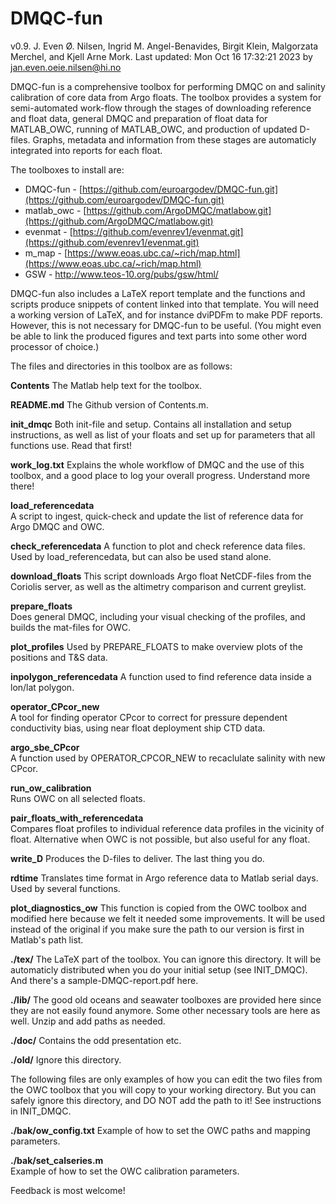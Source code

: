 # DMQC-fun
 v0.9.
 J. Even Ø. Nilsen, Ingrid M. Angel-Benavides, Birgit Klein, Malgorzata Merchel, and Kjell Arne Mork.
 Last updated: Mon Oct 16 17:32:21 2023 by jan.even.oeie.nilsen@hi.no

 DMQC-fun is a comprehensive toolbox for performing DMQC on and
 salinity calibration of core data from Argo floats. The toolbox
 provides a system for semi-automated work-flow through the stages of
 downloading reference and float data, general DMQC and preparation of
 float data for MATLAB_OWC, running of MATLAB_OWC, and production of
 updated D-files. Graphs, metadata and information from these stages
 are automaticly integrated into reports for each float.

 The toolboxes to install are:
 
 - DMQC-fun - [https://github.com/euroargodev/DMQC-fun.git](https://github.com/euroargodev/DMQC-fun.git)
 - matlab_owc -  [https://github.com/ArgoDMQC/matlabow.git](https://github.com/ArgoDMQC/matlabow.git)
 - evenmat - [https://github.com/evenrev1/evenmat.git](https://github.com/evenrev1/evenmat.git) 
 - m_map - [https://www.eoas.ubc.ca/~rich/map.html](https://www.eoas.ubc.ca/~rich/map.html)
 - GSW - http://www.teos-10.org/pubs/gsw/html/

 DMQC-fun also includes a LaTeX report template and the functions and
 scripts produce snippets of content linked into that template. You
 will need a working version of LaTeX, and for instance dviPDFm to make
 PDF reports. However, this is not necessary for DMQC-fun to be
 useful. (You might even be able to link the produced figures and text
 parts into some other word processor of choice.) 
 
 The files and directories in this toolbox are as follows:

**Contents**	The Matlab help text for the toolbox.

**README.md**	The Github version of Contents.m.

**init_dmqc**	Both init-file and setup. Contains all installation
		and setup instructions, as well as list of your
		floats and set up for parameters that all functions
		use. Read that first! 

**work_log.txt**	Explains the whole workflow of DMQC and the use of
		this toolbox, and a good place to log your overall
		progress. Understand more there! 

**load_referencedata**	
		A script to ingest, quick-check and update the list
		of reference data for Argo DMQC and OWC. 

**check_referencedata**	
		A function to plot and check reference data
		files. Used by load_referencedata, but can also be
		used stand alone. 

**download_floats**	
		This script downloads Argo float NetCDF-files from
		the Coriolis server, as well as the altimetry
		comparison and current greylist. 

**prepare_floats**	
		Does general DMQC, including your visual checking of
		the profiles, and builds the mat-files for OWC. 

**plot_profiles**	Used by PREPARE_FLOATS to make overview plots of the
		positions and T&S data.

**inpolygon_referencedata**	
		A function used to find	reference data inside a
		lon/lat polygon. 

**operator_CPcor_new**	
		A tool for finding operator CPcor to correct for
		pressure dependent conductivity bias, using near
		float deployment ship CTD data.

**argo_sbe_CPcor**	
		A function used by OPERATOR_CPCOR_NEW to recaclulate
		salinity with new CPcor.

**run_ow_calibration**	
		Runs OWC on all selected floats.

**pair_floats_with_referencedata**	
		Compares float profiles to individual reference data
		profiles in the vicinity of float. Alternative when
		OWC is not possible, but also useful for any float. 

**write_D**	Produces the D-files to deliver. The last thing you do. 

**rdtime**	Translates time format in Argo reference data
		to Matlab serial days. Used by several functions.

**plot_diagnostics_ow**	
		This function is copied from the OWC toolbox and
		modified here because we felt it needed some
		improvements. It will be used instead of the original
		if you make sure the path to our version is first in 
		Matlab's path list.

**./tex/**	The LaTeX part of the toolbox. You can ignore this
		directory. It will be automaticly distributed when
		you do your initial setup (see INIT_DMQC). And
		there's a sample-DMQC-report.pdf here.

**./lib/**	The good old oceans and seawater toolboxes are
		provided here since they are not easily found
		anymore. Some other necessary tools are here as
		well. Unzip and add paths as needed.
 
**./doc/**	Contains the odd presentation etc.

**./old/**	Ignore this directory.

 The following files are only examples of how you can edit the two
 files from the OWC toolbox that you will copy to your working
 directory. But you can safely ignore this directory, and DO NOT add
 the path to it! See instructions in INIT_DMQC.

**./bak/ow_config.txt**	
		Example of how to set the OWC paths and mapping
		parameters.  

**./bak/set_calseries.m**	
		Example of how to set the OWC calibration parameters.

 Feedback is most welcome!
